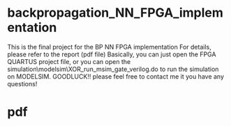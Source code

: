 # backpropagation_NN_FPGA_implementation
This is the final project for the BP NN FPGA implementation 
For details, please refer to the report (pdf file)
Basically, you can just open the FPGA QUARTUS project file, or you can 
open the simulation\modelsim\XOR_run_msim_gate_verilog.do to run the simulation on 
MODELSIM. GOODLUCK!! please feel free to contact me it you have any questions!
# pdf 


